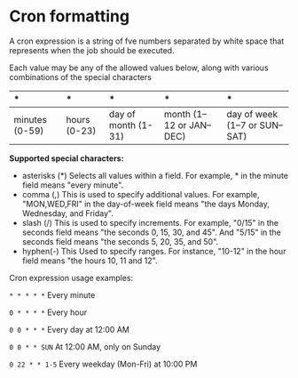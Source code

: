 # Cron formatting

A cron expression is a string of fve numbers separated by white space that represents when the job should be executed.

Each value may be any of the allowed values below, along with various combinations of the special characters

| *              | *            | *                   | *                       | *                            |
|:---------------|:-------------|:--------------------|:------------------------|:-----------------------------|
| minutes (0-59) | hours (0-23) | day of month (1-31) | month (1–12 or JAN–DEC) | day of week (1–7 or SUN–SAT) |


**Supported special characters:**
- asterisks (*) Selects all values within a field. For example, * in the minute field means "every minute".
- comma (,) This is used to specify additional values. For example, "MON,WED,FRI" in the day-of-week field means "the days Monday, Wednesday, and Friday".
- slash (/) This is used to specify increments. For example, "0/15" in the seconds field means "the seconds 0, 15, 30, and 45". And "5/15" in the seconds field means "the seconds 5, 20, 35, and 50".
- hyphen(-) This Used to specify ranges. For instance, "10-12" in the hour field means "the hours 10, 11 and 12".

Cron expression usage examples:

`* * * * *`     Every minute

`0 * * * *`     Every hour

`0 0 * * *`     Every day at 12:00 AM

`0 0 * * SUN`   At 12:00 AM, only on Sunday

`0 22 * * 1-5`  Every weekday (Mon-Fri) at 10:00 PM
